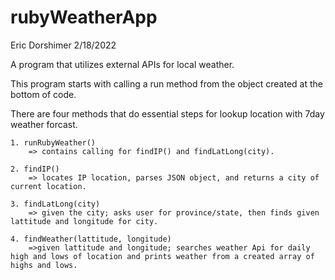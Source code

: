 # rubyWeatherApp
Eric Dorshimer 2/18/2022

A program that utilizes external APIs for local weather.

This program starts with calling a run method from the object created at the bottom of code.

There are four methods that do essential steps for lookup location with 7day weather forcast.

    1. runRubyWeather()
        => contains calling for findIP() and findLatLong(city). 

    2. findIP()
        => locates IP location, parses JSON object, and returns a city of current location.

    3. findLatLong(city)
        => given the city; asks user for province/state, then finds given lattitude and longitude for city.

    4. findWeather(lattitude, longitude)
        =>given lattitude and longitude; searches weather Api for daily high and lows of location and prints weather from a created array of highs and lows.


